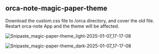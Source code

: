 ## orca-note-magic-paper-theme

Download the custom.css file to /orca directory, and cover the old file. Restart orca-note App and the theme will be affected.

![Snipaste_magic-paper-theme_light-2025-01-07_17-17-08](https://github.com/user-attachments/assets/70c1f9a3-5851-4706-af54-6243cc5b9731)

![Snipaste_magic-paper-theme_dark-2025-01-07_17-17-08](https://github.com/user-attachments/assets/87723791-d810-4b87-94e0-edc1714c9917)
